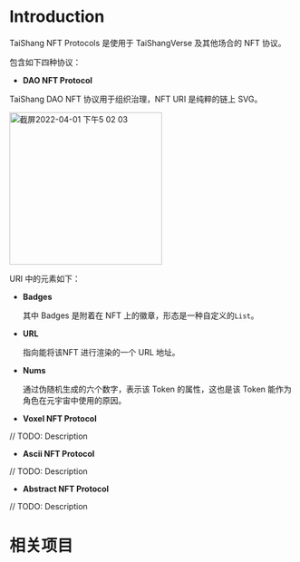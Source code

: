 # Introduction

TaiShang NFT Protocols 是使用于 TaiShangVerse 及其他场合的 NFT 协议。

包含如下四种协议：

- **DAO NFT Protocol**

TaiShang DAO NFT 协议用于组织治理，NFT URI 是纯粹的链上 SVG。

<img width="269" alt="截屏2022-04-01 下午5 02 03" src="https://user-images.githubusercontent.com/12784118/161231650-c788f694-8572-4bcb-bef0-4048919f1271.png">

URI 中的元素如下：

- **Badges**

  其中 Badges 是附着在 NFT 上的徽章，形态是一种自定义的`List`。

- **URL**

  指向能将该NFT 进行渲染的一个 URL 地址。

- **Nums**

  通过伪随机生成的六个数字，表示该 Token 的属性，这也是该 Token 能作为角色在元宇宙中使用的原因。

- **Voxel NFT Protocol**

// TODO: Description

- **Ascii NFT Protocol**

//  TODO: Description

- **Abstract NFT Protocol**

//  TODO: Description

# 相关项目 

